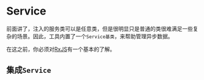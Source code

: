 # Service

前面讲了，注入的服务类可以是任意类，但是很明显只是普通的类很难满足一些复杂的场景。因此，工具内置了一个`Service基类`，来帮助管理异步数据。

在这之前，你必须对[RxJS](https://rxjs-dev.firebaseapp.com/guide/overview)有一个基本的了解。

## 集成`Service`

```ts
```